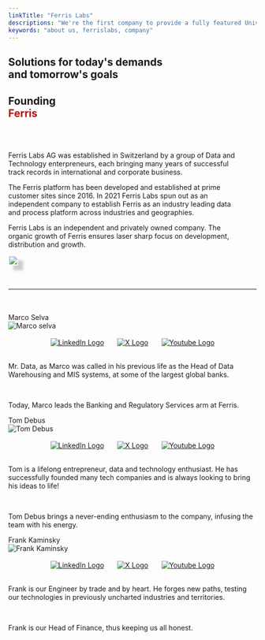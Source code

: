 ```yaml
---
linkTitle: "Ferris Labs"
descriptions: "We're the first company to provide a fully featured Universal Real-Time Platform and package it with dozens of industry vertical and horizontal use cases."
keywords: "about us, ferrislabs, company"
---
```


<!-- SOLUTIONS HEADER -->
<section class="sub-header" style="background: var(--clr-accent-red)">
		<h1 id="solutions-top">Solutions for today's demands <br>and tomorrow's goals</h1>
		<p></p>
</section>

<!-- FOUNDING FERRIS -->
<section class="padding-block-900" style="background-color: var(--clr-primary-white);">
    <div class="container">
		<h2 class="fs-secondary-heading fw-bold">Founding<br><span style="color: #b81414;">Ferris</span></h2>
            <div class="even-columns" style="padding-top: 2rem">
                <div class="flow text-left-sm-only margin" style="--flow-spacer: 1.5rem; padding-right: 2rem">
                    <p class="lead-black-m">Ferris Labs AG was established in Switzerland by a group of Data and Technology enterpreneurs, each bringing many years of successful track records in international and corporate business.</p>
                    <p class="lead-black-m">The Ferris platform has been developed and established at prime customer sites since 2016. In 2021 Ferris Labs spun out as an independent company to establish Ferris as an industry leading data and process platform across industries and geographies.</p>
                    <p class="lead-black-m">Ferris Labs is an independent and privately owned company. The organic growth of Ferris ensures laser sharp focus on development, distribution and growth.</p>
                </div>
            <div>
				<img src="/img/brand_images/ferris_labs_red.png" class="img-fluid" style="border:2px solid #fff;
					box-shadow: 10px 10px 5px #ccc;
					max-height: 350px;
					-moz-box-shadow: 10px 10px 5px #ccc;
					-webkit-box-shadow: 10px 10px 5px #ccc;
					-khtml-box-shadow: 10px 10px 5px #ccc;">
	        </div>
    </div>
</section>

<!-- Horizontal Line  -->
<hr class="hr-text-red" data-content="THE FOUNDING PARTNERS" style="margin-block: 3rem" />

<!-- FOUNDER section - grid boxes -->
<section class="padding-block-900">
	<div class="container">
		<div class="grid-12-boxes">
			<!-- Marco Selva -->
			<div class="grid-12-item">
   				<div class="header">Marco Selva</div>
    			<div class="lead profile-img" style="align-self: center;" id="hover-image-container">
        			<img src="/img/profile_marco_gray.png" alt="Marco selva">
    			</div>
    				<br>
				<div class="font-weight social-img" style="text-align: center; color: gray; display: flex; justify-content: center;">
					<a href="https://www.linkedin.com/in/maselva" target="_blank" class="linkedin-link">
						<img src="/img/brand_images/linkedin-icon.png" alt="LinkedIn Logo" style="max-height: 20pt; margin-right: 20pt;">
					</a>
					<a href="https://twitter.com/ferrislabs" target="_blank">
						<img src="/img/brand_images/twitter-icon.png" alt="X Logo" style="max-height: 20pt; margin-right: 20pt;">
					</a>
					<a href="https://www.youtube.com/channel/UC5miURXVxGLo17EyWPBWCug" target="_blank">
						<img src="/img/brand_images/youtube-icon.png" alt="Youtube Logo" style="max-height: 20pt;">
					</a>
				</div>
					<br>
				<div class="detail-text">
					<p>Mr. Data, as Marco was called in his previous life as the Head of Data Warehousing and MIS systems, at some of the largest global banks.</p>
					<br>
					<p>Today, Marco leads the Banking and Regulatory Services arm at Ferris.</p>
				</div>
			</div>
			<!-- Tom Debus -->
			<div class="grid-12-item">
   				<div class="header">Tom Debus</div>
    			<div class="lead profile-img" style="align-self: center;" id="hover-image-container">
        			<img src="/img/profile_tom_gray.png" alt="Tom Debus">
    			</div>
    				<br>
				<div class="font-weight social-img" style="text-align: center; color: gray; display: flex; justify-content: center;">
					<a href="https://www.linkedin.com/in/tomdebus" target="_blank" class="linkedin-link">
						<img src="/img/brand_images/linkedin-icon.png" alt="LinkedIn Logo" style="max-height: 20pt; margin-right: 20pt;">
					</a>
					<a href="https://twitter.com/ferrislabs" target="_blank">
						<img src="/img/brand_images/twitter-icon.png" alt="X Logo" style="max-height: 20pt; margin-right: 20pt;">
					</a>
					<a href="https://www.youtube.com/channel/UC5miURXVxGLo17EyWPBWCug" target="_blank">
						<img src="/img/brand_images/youtube-icon.png" alt="Youtube Logo" style="max-height: 20pt;">
					</a>
				</div>
					<br>
				<div class="detail-text">
					<p>Tom is a lifelong entrepreneur, data and technology enthusiast. He has successfully founded many tech companies and is always looking to bring his ideas to life!</p>
					<br>
					<p>Tom Debus brings a never-ending enthusiasm to the company, infusing the team with his energy.</p>
				</div>
			</div>
			<!-- Frank Kaminsky -->
			<div class="grid-12-item">
   				<div class="header">Frank Kaminsky</div>
    			<div class="lead profile-img" style="align-self: center;" id="hover-image-container">
        			<img src="/img/profile_frank_gray.png" alt="Frank Kaminsky">
    			</div>
    				<br>
				<div class="font-weight social-img" style="text-align: center; color: gray; display: flex; justify-content: center;">
					<a href="https://www.linkedin.com/in/frank-kamisky-4bb135124/" target="_blank" class="linkedin-link">
						<img src="/img/brand_images/linkedin-icon.png" alt="LinkedIn Logo" style="max-height: 20pt; margin-right: 20pt;">
					</a>
					<a href="https://twitter.com/ferrislabs" target="_blank">
						<img src="/img/brand_images/twitter-icon.png" alt="X Logo" style="max-height: 20pt; margin-right: 20pt;">
					</a>
					<a href="https://www.youtube.com/channel/UC5miURXVxGLo17EyWPBWCug" target="_blank">
						<img src="/img/brand_images/youtube-icon.png" alt="Youtube Logo" style="max-height: 20pt;">
					</a>
				</div>
					<br>
				<div class="detail-text">
					<p>Frank is our Engineer by trade and by heart. He forges new paths, testing our technologies in previously uncharted industries and territories.</p>
					<br>
					<p>Frank is our Head of Finance, thus keeping us all honest.</p>
				</div>
			</div>
    	</div>
    </div>
</section>

<!-- Aivie Web Tracker -->
<script>
	(function (w, d, t, u, n, a, m) {
    w["MauticTrackingObject"] = n;
    (w[n] =
    w[n] ||
    function () {
    (w[n].q = w[n].q || []).push(arguments);
    }),
        (a = d.createElement(t)),
        (m = d.getElementsByTagName(t)[0]);
        a.async = 1;
        a.src = u;
        m.parentNode.insertBefore(a, m);
    })(window, document, "script", "https://m.ferrislabs.net/mtc.js", "mt");
      mt("send", "pageview");
</script>

<!-- Cookie Banner -->
<script
  type="text/javascript"
  src="https://app.termly.io/resource-blocker/d4500aa6-4155-4ee2-a3b5-7cbc8707d973?autoBlock=on"
></script>

<!-- Google tag (gtag.js) -->
<script async src="https://www.googletagmanager.com/gtag/js?id=G-HJ0TW8858J"></script>
<script>
  window.dataLayer = window.dataLayer || [];
  function gtag(){dataLayer.push(arguments);}
  gtag('js', new Date());

  gtag('config', 'G-YVQRSTKQ4Z');
</script>
